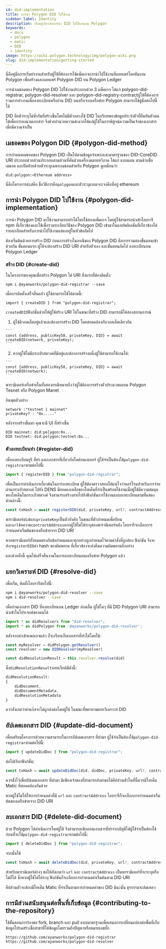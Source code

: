 ```yaml
---
id: did-implementation
title: การนำ Polygon DID ไปใช้งาน
sidebar_label: Identity
description: เรียนรู้เกี่ยวกับการนำ DID ไปใช้งานบน Polygon
keywords:
  - docs
  - polygon
  - matic
  - DID
  - identity
image: https://wiki.polygon.technology/img/polygon-wiki.png
slug: did-implementation/getting-started
---
```


นี่คือคู่มือการเริ่มทำงานสำหรับผู้ใช้ที่ต้องการใช้แพ็คเกจการนำไปใช้งานที่เผยแพร่โดยทีมงาน Polygon เพื่อสร้างและเผยแพร่ Polygon DID บน Polygon Ledger

การนำเมธอดของ Polygon DID ไปใช้งานประกอบด้วย 3 แพ็คเกจ ได้แก่ polygon-did-registrar, polygon-did-resolver และ polygon-did-registry-contractผู้ใช้ที่ต้องการรวมการทำงานเพื่อลงทะเบียนหรืออ่าน DID บนหรือจากเครือข่าย Polygon สามารถใช้คู่มือต่อไปนี้ได้

DID คือตัวระบุไม่ซ้ำกันที่สร้างขึ้นโดยไม่มีตัวกลางใช้ DID ในบริบทของข้อมูลประจำตัวที่ยืนยันตัวตนได้เพื่อการลงนามเอกสาร จึงช่วยอำนวยความสะดวกให้แก่ผู้ใช้ในการพิสูจน์ความเป็นเจ้าของเอกสาร เมื่อมีความจำเป็น

## เมธอดของ Polygon DID {#polygon-did-method}

การกำหนดเมธอดของ Polygon DID เป็นไปตามข้อมูลจำเพาะและมาตรฐานของ DID-CoreDID URI ประกอบด้วยส่วนประกอบสามส่วนที่คั่นด้วยเครื่องหมายทวิภาค ได้แก่ แบบแผน ตามด้วยชื่อเมธอด และปิดท้ายด้วยตัวระบุเฉพาะเมธอดสำหรับ Polygon ดูเหมือนว่า

```
did:polygon:<Ethereum address>
```

นี่คือโครงการ`did`คือ ชื่อวิธีการคือ`polygon`และตัวระบุแบบเจาะจงคือที่อยู่ ethereum

## การนำ Polygon DID ไปใช้งาน {#polygon-did-implementation}

การนำ Polygon DID มาใช้งานสามารถทำได้โดยใช้สองแพ็คเกจ โดยผู้ใช้สามารถนำเข้าไลบรารี npm ที่เกี่ยวข้องและใช้เพื่อรวมระเบียบวิธีของ Polygon DID เข้ามาในแอปพลิเคชันที่เกี่ยวข้องได้รายละเอียดสำหรับการนำไปใช้งานแสดงอยู่ในหัวข้อถัดไป

ต้องเริ่มต้นด้วยการสร้าง DID ก่อนการสร้างในกรณีของ Polygon DID คือการรวมสองขั้นตอนเข้าด้วยกัน ขั้นตอนแรก ผู้ใช้จะต้องสร้าง DID URI สำหรับตัวเอง และขั้นตอนถัดไป ลงทะเบียนบน Polygon Ledger

### สร้าง DID {#create-did}

ในโครงการของคุณเพื่อสร้าง Polygon ได้ URI สิ่งแรกที่ต้องติดตั้ง:

```
npm i @ayanworks/polygon-did-registrar --save
```

เมื่อการติดตั้งเสร็จสิ้นแล้ว ผู้ใช้สามารถใช้ได้ตามนี้:

```
import { createDID } from "polygon-did-registrar";
```

`createdDID`ฟังก์ชั่นช่วยให้ผู้ใช้สร้าง URI ได้ในขณะที่สร้าง DID สามารถมีได้สองสถานการณ์

  1. ผู้ใช้มีวอลเล็ตอยู่แล้วและต้องการสร้าง DID โดยสอดคล้องกับวอลเล็ตเดียวกัน

    ```
    const {address, publicKey58, privateKey, DID} = await createDID(network, privateKey);
    ```

  2. หากผู้ใช้ไม่มีกระเป๋าสตางค์ที่มีอยู่และต้องการสร้างหนึ่งผู้ใช้สามารถใช้งานได้:

    ```
    const {address, publicKey58, privateKey, DID} = await createDID(network);
    ```

พารามิเตอร์เครือข่ายในทั้งสองกรณีหมายถึงว่าผู้ใช้ต้องการสร้างตัวประมวลผลบน Polygon Tesnet หรือ Polygon Manet

อินพุตตัวอย่าง

```
network :"testnet | mainnet"
privateKey? : "0x....."
```

หลังจากสร้างขึ้นมา คุณจะมี UI ที่สร้างขึ้น

```
DID mainnet: did:polygon:0x...
DID testnet: did:polygon:testnet:0x...
```

### ตัวลงทะเบียนทำ {#register-did}

เพื่อลงทะเบียนยูริ ที่ทำ และเอกสารที่เกี่ยวกับไลต์บนเลเยอร์ ผู้ใช้จำเป็นต้องใช้`polygon-did-registrar`ตามต่อไปนี้:

```js
import { registerDID } from "polygon-did-registrar";
```

เพื่อเป็นการดำเนินการเบื้องต้นในการลงทะเบียน ผู้ใช้ต้องตรวจสอบให้แน่ใจว่าคอร์โรนสำหรับการจ่ายผ่านกระเป๋าสตางค์ ไปยัง DENS มียอดคงเหลือของโทเค็นที่จำเป็นพร้อมใช้งานเมื่อผู้ใช้มีความสมดุลของโทเค็นในกระเป๋าสตางค์ จึงสามารถสร้างสายไปยังฟังก์ชันการใช้งานแบบลงทะเบียนตามที่แสดงด้านล่างนี้:

```js
const txHash = await registerDID(did, privateKey, url?, contractAddress?);
```

พารามิเตอร์`did`และ`privateKey`เป็นตัวบังคับ ในขณะที่ตัวกำหนดเพื่อป้อนและ`url`ข้อความ`contractAddress`หากผู้ใช้ไม่ได้ระบุสองพารามิเตอร์หลัง ไลบรารีจะเลือกการกำหนดค่าเริ่มต้นของเครือข่ายจาก DID URI

หากพารามิเตอร์ทั้งหมดตรงกับข้อกำหนดและทุกอย่างถูกกำหนดไว้ตามคำสั่งที่ถูกต้อง ฟังก์ชัน จึงจะส่ง`registerDID`ค่า hash ของผิดพลาด ที่เกี่ยวข้องจะส่งคืนความผิดพลาดอีกอย่าง

และด้วยสิ่งนี้ คุณได้เสร็จสิ้นงานในการลงทะเบียนบนเครือข่าย Polygon แล้ว

## แยกวิเคราะห์ DID {#resolve-did}

เพื่อเริ่ม, ติดตั้งไลบรารีต่อไปนี้:

```bash
npm i @ayanworks/polygon-did-resolver --save
npm i did-resolver --save
```

เพื่ออ่านเอกสาร DID ที่ลงทะเบียนบน Ledger ก่อนอื่น ผู้ใช้ใดๆ ที่มี DID Polygon URI สามารถนำเข้าในโปรเจกต์ของตนได้

```js
import * as didResolvers from "did-resolver";
import * as didPolygon from '@ayanworks/polygon-did-resolver';
```

หลังจากนำเข้าแพกเกจแล้ว ก็จะเรียกเก็บเอกสารที่ทำได้โดยใช้:

```js
const myResolver = didPolygon.getResolver()
const resolver = new DIDResolver(myResolver)

const didResolutionResult = this.resolver.resolve(did)
```

ซึ่ง`didResolutionResult`ออบเจ็กต์มีดังนี้:

```js
didResolutionResult:
{
    didDocument,
    didDocumentMetadata,
    didResolutionMetadata
}
```

ควรสังเกตว่าค่าแก๊สจะไม่ถูกส่งต่อโดยผู้ใช้ ในขณะที่พยายามแยกวิเคราะห์ DID

## อัปเดตเอกสาร DID {#update-did-document}

เพื่อเตรียมโครงการด้วยความสามารถในการอัปเดตเอกสาร ที่ทำมา ผู้ใช้จำเป็นต้องใช้`polygon-did-registrar`ตามต่อไปนี้:

```js
import { updateDidDoc } from "polygon-did-registrar";
```

ต่อไปเรียกฟังก์ชั่น:

```js
const txHash = await updateDidDoc(did, didDoc, privateKey, url?, contractAddress?);
```

ควรตั้งไว้เพื่ออัปเดตเอกสาร ที่ทำมา มีเพียงเจ้าของที่สามารถส่งคำขอได้คีย์ส่วนตัวในที่นี้ควรมีโทเค็น Matic ที่สอดคล้องกันด้วย

หากผู้ใช้ไม่ได้ให้การกำหนดค่าที่มี `url` และ `contractAddress` ไลบรารีก็จะเลือกการกำหนดค่าเริ่มต้นของเครือข่ายจาก DID URI

## ลบเอกสาร DID {#delete-did-document}

ด้วย Polygon ได้ดำเนินการโดยผู้ใช้ จึงสามารถเพิกถอนเอกสารที่ทำจากบัญชีได้ผู้ใช้จำเป็นต้องใช้ก่อนที่จะใช้`polygon-did-registrar`ตามต่อไปนี้:

```js
import { deleteDidDoc } from "polygon-did-registrar";
```

จากนั้นใช้

```js
const txHash = await deleteDidDoc(did, privateKey, url?, contractAddress?);
```

สำหรับพารามิเตอร์ต่างๆ ขอให้สังเกตว่า `url` และ `contractAddress` เป็นพารามิเตอร์ที่จะระบุหรือไม่ก็ได้ ซึ่งหากผู้ใช้ไม่ได้ระบุ ฟังก์ชันก็จะเลือกการกำหนดค่าเริ่มต้นตาม DID URI

คีย์ส่วนตัวจะต้องมีโทเค็น Matic ที่จำเป็นตามการกำหนดค่าของ DID มิฉะนั้น ธุรกรรมจะล้มเหลว

## การมีส่วนสนับสนุนต่อพื้นที่เก็บข้อมูล {#contributing-to-the-repository}

ใช้ขั้นตอนการร้องขอ fork, branch และ pull แบบมาตรฐานเพื่อเสนอการเปลี่ยนแปลงต่อพื้นที่เก็บข้อมูลโปรดสร้างชื่อสาขาที่ให้ข้อมูลโดยรวมถึงปัญหาหรือหมายเลขบั๊ก

```
https://github.com/ayanworks/polygon-did-registrar
https://github.com/ayanworks/polygon-did-resolver
```
